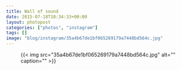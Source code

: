 ```yaml
---
title: Wall of sound
date: 2015-07-18T10:34:33+00:00
layout: photopost
categories: ["photos", "instagram"]
tags: []
image: "blog/instagram/35a4b67de1bf065269179a7448bd564c.jpg"
---
```


<figure class="photo photo--square">
  {{< img src="35a4b67de1bf065269179a7448bd564c.jpg" alt="" caption="" >}}

</figure>


